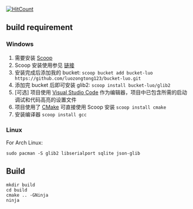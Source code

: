 [![HitCount](http://hits.dwyl.io/zt-luo/ardusub_api.svg)](http://hits.dwyl.io/zt-luo/ardusub_api)


## build requirement 

### Windows  

1. 需要安装 [Scoop](https://scoop.sh/)
2. Scoop 安装使用参见 [链接](https://luozongtong123.github.io/tags/scoop/)
3. 安装完成后添加我的 bucket: `scoop bucket add bucket-luo https://github.com/luozongtong123/bucket-luo.git`
4. 添加完 bucket 后即可安装 glib2: `scoop install bucket-luo/glib2`
5. [可选] 项目使用 [Visual Studio Code](https://code.visualstudio.com/) 作为编辑器，项目中已包含所需的启动调试和代码高亮的设置文件
6. 项目使用了 [CMake](https://cmake.org/) 可直接使用 Scoop 安装 `scoop install cmake`
7. 安装编译器 `scoop install gcc`

### Linux  

For Arch Linux:  
``` shell
sudo pacman -S glib2 libserialport sqlite json-glib
```

## Build  

``` shell
mkdir build
cd build
cmake .. -GNinja
ninja
```
